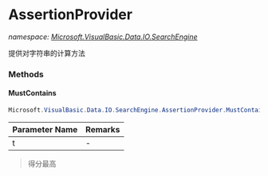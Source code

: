 ﻿# AssertionProvider
_namespace: [Microsoft.VisualBasic.Data.IO.SearchEngine](./index.md)_

提供对字符串的计算方法



### Methods

#### MustContains
```csharp
Microsoft.VisualBasic.Data.IO.SearchEngine.AssertionProvider.MustContains(Microsoft.VisualBasic.Scripting.TokenIcer.Token{Microsoft.VisualBasic.Data.IO.SearchEngine.SyntaxParser.Tokens},System.Boolean)
```


|Parameter Name|Remarks|
|--------------|-------|
|t|-|

> 得分最高


